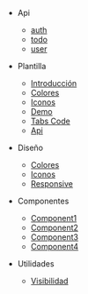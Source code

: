 * Api
  * [auth](en/auth.md)
  * [todo](en/api.md)
  * [user](en/user.md)

* Plantilla
  * [Introducción](en/home.md)
  * [Colores](en/templateColor.md)
  * [Iconos](en/templateIcon.md)
  * [Demo](en/templateDemo.md)
  * [Tabs Code](en/templateTabs.md)
  * [Api](en/templateApi.md)

* Diseño
  * [Colores](en/colors.md)
  * [Iconos](en/icons.md)
  * [Responsive](en/responsive.md)

* Componentes

  * [Component1](en/README2.md)
  * [Component2](en/guide.md)
  * [Component3](en/guide.md)
  * [Component4](en/guide.md)

* Utilidades

  * [Visibilidad](en/visibility.md)
